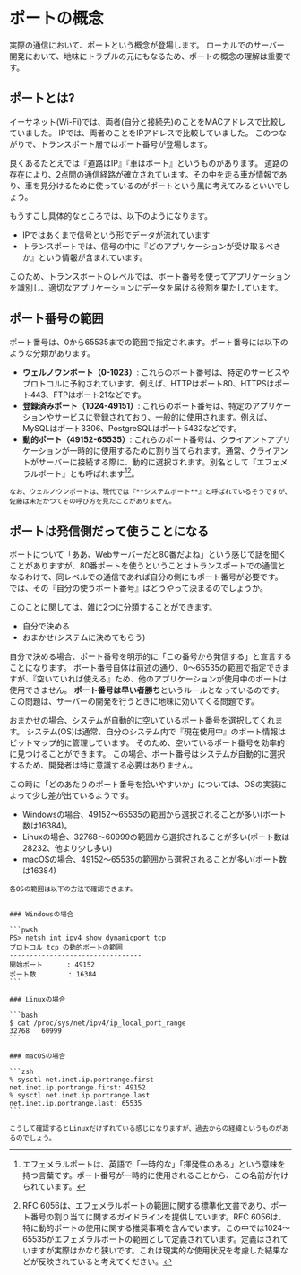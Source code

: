 # ポートの概念

実際の通信において、ポートという概念が登場します。
ローカルでのサーバー開発において、地味にトラブルの元にもなるため、ポートの概念の理解は重要です。

## ポートとは?

イーサネット(Wi-Fi)では、両者(自分と接続先)のことをMACアドレスで比較していました。
IPでは、両者のことをIPアドレスで比較していました。
このつながりで、トランスポート層ではポート番号が登場します。

良くあるたとえでは『道路はIP』『車はポート』というものがあります。
道路の存在により、2点間の通信経路が確立されています。その中を走る車が情報であり、車を見分けるために使っているのがポートという風に考えてみるといいでしょう。

もうすこし具体的なところでは、以下のようになります。

- IPではあくまで信号という形でデータが流れています
- トランスポートでは、信号の中に『どのアプリケーションが受け取るべきか』という情報が含まれています。

このため、トランスポートのレベルでは、ポート番号を使ってアプリケーションを識別し、適切なアプリケーションにデータを届ける役割を果たしています。

## ポート番号の範囲
ポート番号は、0から65535までの範囲で指定されます。ポート番号には以下のような分類があります。
- **ウェルノウンポート（0-1023）**: これらのポート番号は、特定のサービスやプロトコルに予約されています。例えば、HTTPはポート80、HTTPSはポート443、FTPはポート21などです。
- **登録済みポート（1024-49151）**: これらのポート番号は、特定のアプリケーションやサービスに登録されており、一般的に使用されます。例えば、MySQLはポート3306、PostgreSQLはポート5432などです。
- **動的ポート（49152-65535）**: これらのポート番号は、クライアントアプリケーションが一時的に使用するために割り当てられます。通常、クライアントがサーバーに接続する際に、動的に選択されます。別名として『エフェメラルポート』とも呼ばれます[^ephemeral][^rfc6056]。

```{note}
なお、ウェルノウンポートは、現代では『**システムポート**』と呼ばれているそうですが、佐藤は未だかつてその呼び方を見たことがありません。
```

[^ephemeral]: エフェメラルポートは、英語で「一時的な」「揮発性のある」という意味を持つ言葉です。ポート番号が一時的に使用されることから、この名前が付けられています。

## ポートは発信側だって使うことになる

ポートについて「ああ、Webサーバーだと80番だよね」という感じで話を聞くことがありますが、80番ポートを使うということはトランスポートでの通信となるわけで、同レベルでの通信であれば自分の側にもポート番号が必要です。
では、その『自分の使うポート番号』はどうやって決まるのでしょうか。

このことに関しては、雑に2つに分類することができます。

- 自分で決める
- おまかせ(システムに決めてもらう)

自分で決める場合、ポート番号を明示的に「この番号から発信する」と宣言することになります。
ポート番号自体は前述の通り、0〜65535の範囲で指定できますが、『空いていれば使える』ため、他のアプリケーションが使用中のポートは使用できません。
**ポート番号は早い者勝ち**というルールとなっているのです。
この問題は、サーバーの開発を行うときに地味に効いてくる問題です。

おまかせの場合、システムが自動的に空いているポート番号を選択してくれます。
システム(OS)は通常、自分のシステム内で『現在使用中』のポート情報はビットマップ的に管理しています。
そのため、空いているポート番号を効率的に見つけることができます。
この場合、ポート番号はシステムが自動的に選択するため、開発者は特に意識する必要はありません。

この時に「どのあたりのポート番号を拾いやすいか」については、OSの実装によって少し差が出ているようです。

- Windowsの場合、49152〜65535の範囲から選択されることが多い(ポート数は16384)。
- Linuxの場合、32768〜60999の範囲から選択されることが多い(ポート数は28232、他より少し多い)
- macOSの場合、49152〜65535の範囲から選択されることが多い(ポート数は16384)

````{note}
各OSの範囲は以下の方法で確認できます。


### Windowsの場合

```pwsh
PS> netsh int ipv4 show dynamicport tcp
プロトコル tcp の動的ポートの範囲
---------------------------------
開始ポート      : 49152
ポート数        : 16384
```

### Linuxの場合

```bash
$ cat /proc/sys/net/ipv4/ip_local_port_range
32768   60999
```

### macOSの場合

```zsh
% sysctl net.inet.ip.portrange.first
net.inet.ip.portrange.first: 49152
% sysctl net.inet.ip.portrange.last
net.inet.ip.portrange.last: 65535
```

こうして確認するとLinuxだけずれている感じになりますが、過去からの経緯というものがあるのでしょう。
````

[^rfc6056]: RFC 6056は、エフェメラルポートの範囲に関する標準化文書であり、ポート番号の割り当てに関するガイドラインを提供しています。RFC 6056は、特に動的ポートの使用に関する推奨事項を含んでいます。この中では1024〜65535がエフェメラルポートの範囲として定義されています。定義はされていますが実際はかなり狭いです。これは現実的な使用状況を考慮した結果などが反映されていると考えてください。
